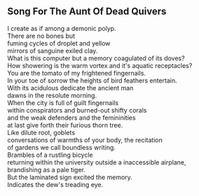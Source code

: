 Song For The Aunt Of Dead Quivers
---------------------------------
I create as if among a demonic polyp.  
There are no bones but  
fuming cycles of droplet and yellow  
mirrors of sanguine exiled clay.  
What is this computer but a memory coagulated of its doves?  
How showering is the warm vortex and it's aquatic receptacles?  
You are the tomato of my frightened fingernails.  
In your toe of sorrow the heights of bird feathers entertain.  
With its acidulous dedicate the ancient man  
dawns in the resolute morning.  
When the city is full of guilt fingernails  
within conspirators and burned-out shifty corals  
and the weak defenders and the femininities  
at last give forth their furious thorn tree.  
Like dilute root, goblets  
conversations of warmths of your body, the recitation  
of gardens we call boundless writing.  
Brambles of a rustling bicycle  
returning within the university outside a inaccessible airplane,  
brandishing as a pale tiger.  
But the laminated sign excited the memory.  
Indicates the dew's treading eye.  
